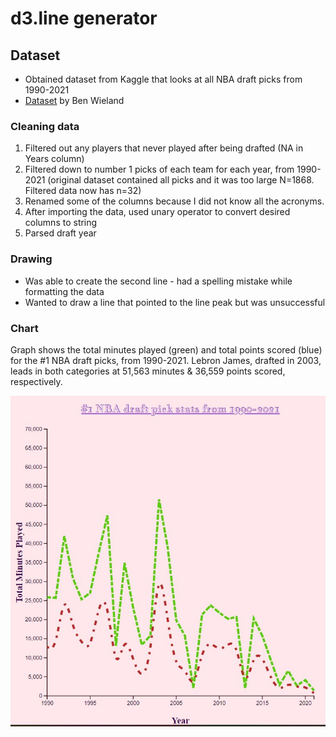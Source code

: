 # d3.line generator

## Dataset
- Obtained dataset from Kaggle that looks at all NBA draft picks from 1990-2021
- [Dataset](https://www.kaggle.com/datasets/benwieland/nba-draft-data) by Ben Wieland

### Cleaning data
1. Filtered out any players that never played after being drafted (NA in Years column)
2. Filtered down to number 1 picks of each team for each year, from 1990-2021 (original dataset contained all picks and it was too large N=1868. Filtered data now has n=32)
3. Renamed some of the columns because I did not know all the acronyms. 
4. After importing the data, used unary operator to convert desired columns to string
5. Parsed draft year

### Drawing
- Was able to create the second line - had a spelling mistake while formatting the data
- Wanted to draw a line that pointed to the line peak but was unsuccessful

### Chart
Graph shows the total minutes played (green) and total points scored (blue) for the #1 NBA draft picks, from 1990-2021. Lebron James, drafted in 2003, leads in both categories at 51,563 minutes & 36,559 points scored, respectively.  


![Number 1 NBA pick stats](NBA-stats.jpg)